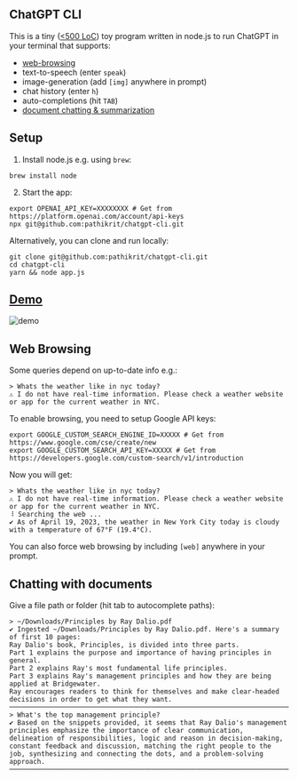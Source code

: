 ChatGPT CLI
---
This is a tiny ([<500 LoC](app.js)) toy program written in node.js to run ChatGPT in your terminal that supports:
- [web-browsing](#web-browsing)
- text-to-speech (enter `speak`)
- image-generation (add `[img]` anywhere in prompt)
- chat history (enter `h`)
- auto-completions (hit `TAB`)
- [document chatting & summarization](#chatting-with-documents) 

## Setup

1. Install node.js e.g. using `brew`:
```shell
brew install node
```

2. Start the app:
```shell
export OPENAI_API_KEY=XXXXXXXX # Get from https://platform.openai.com/account/api-keys
npx git@github.com:pathikrit/chatgpt-cli.git
```

Alternatively, you can clone and run locally:
```shell
git clone git@github.com:pathikrit/chatgpt-cli.git
cd chatgpt-cli
yarn && node app.js
```

## [Demo][demo]
![demo][demo]

## Web Browsing
Some queries depend on up-to-date info e.g.:
```
> Whats the weather like in nyc today?
⚠ I do not have real-time information. Please check a weather website or app for the current weather in NYC.
```
To enable browsing, you need to setup Google API keys:
```shell
export GOOGLE_CUSTOM_SEARCH_ENGINE_ID=XXXXX # Get from https://www.google.com/cse/create/new
export GOOGLE_CUSTOM_SEARCH_API_KEY=XXXXX # Get from https://developers.google.com/custom-search/v1/introduction
```

Now you will get:
```
> Whats the weather like in nyc today?
⚠ I do not have real-time information. Please check a weather website or app for the current weather in NYC.
⠸ Searching the web ...
✔ As of April 19, 2023, the weather in New York City today is cloudy with a temperature of 67°F (19.4°C).
```

You can also force web browsing by including `[web]` anywhere in your prompt.

## Chatting with documents
Give a file path or folder (hit tab to autocomplete paths):
```
> ~/Downloads/Principles by Ray Dalio.pdf
✔ Ingested ~/Downloads/Principles by Ray Dalio.pdf. Here's a summary of first 10 pages:
Ray Dalio's book, Principles, is divided into three parts. 
Part 1 explains the purpose and importance of having principles in general. 
Part 2 explains Ray's most fundamental life principles. 
Part 3 explains Ray's management principles and how they are being applied at Bridgewater. 
Ray encourages readers to think for themselves and make clear-headed decisions in order to get what they want.
────────────────────────────────────────────────────────────────────────────────────
> What's the top management principle?
✔ Based on the snippets provided, it seems that Ray Dalio's management principles emphasize the importance of clear communication, delineation of responsibilities, logic and reason in decision-making, constant feedback and discussion, matching the right people to the job, synthesizing and connecting the dots, and a problem-solving approach. 
────────────────────────────────────────────────────────────────────────────────────
```

[demo]: https://vhs.charm.sh/vhs-3HbDJB8vCfEkx5jyCf8Bkb.gif